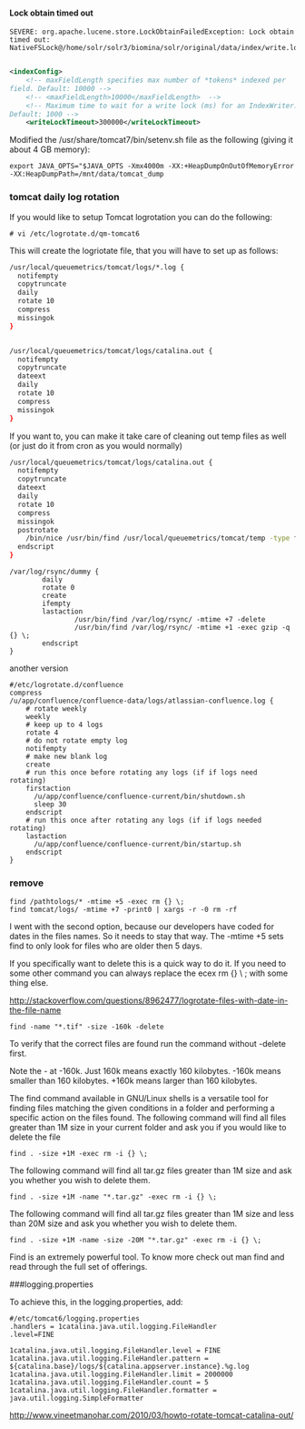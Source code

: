 #### Lock obtain timed out 

```
SEVERE: org.apache.lucene.store.LockObtainFailedException: Lock obtain timed out: NativeFSLock@/home/solr/solr3/biomina/solr/original/data/index/write.lock
```

```xml

<indexConfig>
    <!-- maxFieldLength specifies max number of *tokens* indexed per 
field. Default: 10000 -->
    <!-- <maxFieldLength>10000</maxFieldLength>  -->
    <!-- Maximum time to wait for a write lock (ms) for an IndexWriter. 
Default: 1000 -->
    <writeLockTimeout>300000</writeLockTimeout>
```


Modified the /usr/share/tomcat7/bin/setenv.sh file as the following (giving it about 4 GB memory):

```
export JAVA_OPTS="$JAVA_OPTS -Xmx4000m -XX:+HeapDumpOnOutOfMemoryError -XX:HeapDumpPath=/mnt/data/tomcat_dump
```


### tomcat daily log rotation

If you would like to setup Tomcat logrotation you can do the following:

```
# vi /etc/logrotate.d/qm-tomcat6
```

This will create the logriotate file, that you will have to set up as follows:

```sh
/usr/local/queuemetrics/tomcat/logs/*.log {
  notifempty
  copytruncate
  daily
  rotate 10
  compress
  missingok
}


/usr/local/queuemetrics/tomcat/logs/catalina.out {
  notifempty
  copytruncate
  dateext
  daily
  rotate 10
  compress
  missingok
}
```
If you want to, you can make it take care of cleaning out temp files as well (or just do it from cron as you would normally)

```sh
/usr/local/queuemetrics/tomcat/logs/catalina.out {
  notifempty
  copytruncate
  dateext
  daily
  rotate 10
  compress
  missingok
  postrotate
    /bin/nice /usr/bin/find /usr/local/queuemetrics/tomcat/temp -type f -mtime +10 -exec /bin/rm {} \; > /dev/null
  endscript
}
```

```
/var/log/rsync/dummy {
        daily
        rotate 0
        create
        ifempty
        lastaction
                /usr/bin/find /var/log/rsync/ -mtime +7 -delete
                /usr/bin/find /var/log/rsync/ -mtime +1 -exec gzip -q {} \;
        endscript
}
```


another version

```
#/etc/logrotate.d/confluence
compress
/u/app/confluence/confluence-data/logs/atlassian-confluence.log {
    # rotate weekly
    weekly
    # keep up to 4 logs
    rotate 4
    # do not rotate empty log
    notifempty
    # make new blank log
    create
    # run this once before rotating any logs (if if logs need rotating)
    firstaction
      /u/app/confluence/confluence-current/bin/shutdown.sh
      sleep 30
    endscript
    # run this once after rotating any logs (if if logs needed rotating)
    lastaction
      /u/app/confluence/confluence-current/bin/startup.sh
    endscript
}
```

### remove
```
find /pathtologs/* -mtime +5 -exec rm {} \;
find tomcat/logs/ -mtime +7 -print0 | xargs -r -0 rm -rf
```

I went with the second option, because our developers have coded for dates in the files names. So it needs to stay that way. The -mtime +5 sets find to only look for files who are older then 5 days.



If you specifically want to delete this is a quick way to do it. If you need to some other command you can always replace the ecex rm {} \ ; with some thing else.

http://stackoverflow.com/questions/8962477/logrotate-files-with-date-in-the-file-name

```
find -name "*.tif" -size -160k -delete
```

To verify that the correct files are found run the command without -delete first.

Note the - at -160k. Just 160k means exactly 160 kilobytes. -160k means smaller than 160 kilobytes. +160k means larger than 160 kilobytes.

The find command available in GNU/Linux shells is a versatile tool for finding files matching the given conditions in a folder and performing a specific action on the files found. The following command will find all files greater than 1M size in your current folder and ask you if you would like to delete the file

```
find . -size +1M -exec rm -i {} \;
```

The following command will find all tar.gz files greater than 1M size and ask you whether you wish to delete them.

```
find . -size +1M -name "*.tar.gz" -exec rm -i {} \;
```

The following command will find all tar.gz files greater than 1M size and less than 20M size and ask you whether you wish to delete them.

```
find . -size +1M -name -size -20M "*.tar.gz" -exec rm -i {} \;
```

Find is an extremely powerful tool. To know more check out man find and read through the full set of offerings.

###logging.properties

 To achieve this, in the logging.properties, add: 

```
#/etc/tomcat6/logging.properties
.handlers = 1catalina.java.util.logging.FileHandler 
.level=FINE 
 
1catalina.java.util.logging.FileHandler.level = FINE 
1catalina.java.util.logging.FileHandler.pattern = ${catalina.base}/logs/${catalina.appserver.instance}.%g.log 
1catalina.java.util.logging.FileHandler.limit = 2000000 
1catalina.java.util.logging.FileHandler.count = 5 
1catalina.java.util.logging.FileHandler.formatter = java.util.logging.SimpleFormatter

```

http://www.vineetmanohar.com/2010/03/howto-rotate-tomcat-catalina-out/
